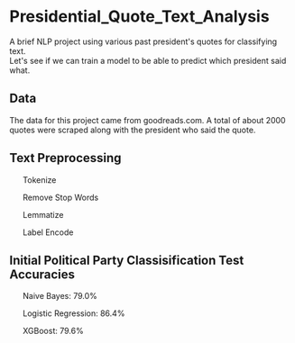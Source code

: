 # Presidential_Quote_Text_Analysis
A brief NLP project using various past president's quotes for classifying text.<br>
Let's see if we can train a model to be able to predict which president said what.<br>

<h2>Data</h2>
The data for this project came from goodreads.com. A total of about 2000 quotes were scraped along with the president who said the quote. 

<h2>Text Preprocessing</h2>
<ul>Tokenize</ul>
<ul>Remove Stop Words</ul>
<ul>Lemmatize</ul>
<ul>Label Encode</ul>

<h2>Initial Political Party Classisification Test Accuracies</h2>
<ul>Naive Bayes: 79.0%</ul>
<ul>Logistic Regression: 86.4%</ul>
<ul>XGBoost: 79.6%</ul>
